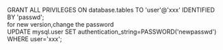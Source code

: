 GRANT ALL PRIVILEGES ON database.tables TO 'user'@'xxx' IDENTIFIED BY 'passwd';  
for new version,change the password  
UPDATE mysql.user SET authentication_string=PASSWORD('newpasswd') WHERE user='xxx';  
